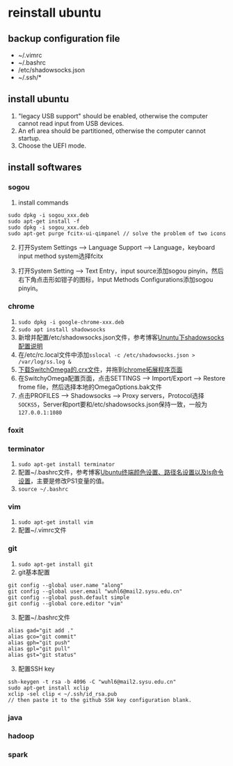 # reinstall ubuntu

## backup configuration file
* ~/.vimrc
* ~/.bashrc
* /etc/shadowsocks.json
* ~/.ssh/*

## install ubuntu
1. "legacy USB support" should be enabled, otherwise the computer cannot read input from USB devices.
2. An efi area should be partitioned, otherwise the computer cannot startup.
3. Choose the UEFI mode.

## install softwares

### sogou
1. install commands
```
sudo dpkg -i sogou_xxx.deb
sudo apt-get install -f
sudo dpkg -i sogou_xxx.deb
sudo apt-get purge fcitx-ui-qimpanel // solve the problem of two icons
```

2. 打开System Settings --> Language Support --> Language，keyboard input method system选择fcitx

3. 打开System Setting --> Text Entry，input source添加sogou pinyin，然后右下角点击形如钳子的图标，Input Methods Configurations添加sogou pinyin。

### chrome
1. `sudo dpkg -i google-chrome-xxx.deb`
2. `sudo apt install shadowsocks`
3. 新增并配置/etc/shadowsocks.json文件，参考博客[Ununtu下shadowsocks配置说明](https://www.linuxidc.com/Linux/2015-09/123579.htm)
4. 在/etc/rc.local文件中添加`sslocal -c /etc/shadowsocks.json > /var/log/ss.log &`
5. [下载SwitchOmega的.crx文件](https://www.switchyomega.com/download.html)，并拖到[chrome拓展程序页面](chrome://extensions/)
6. 在SwitchyOmega配置页面，点击SETTINGS --> Import/Export --> Restore frome file，然后选择本地的OmegaOptions.bak文件
7. 点击PROFILES --> Shadowsocks --> Proxy servers，Protocol选择`SOCKS5`，Server和port要和/etc/shadowsocks.json保持一致，一般为`127.0.0.1:1080`

### foxit

### terminator
1. `sudo apt-get install terminator`
2. 配置~/.bashrc文件，参考博客[Ubuntu终端颜色设置、路径名设置以及ls命令设置](http://blog.sina.com.cn/s/blog_65a8ab5d0101g6cf.html)，主要是修改PS1变量的值。
3. `source ~/.bashrc`

### vim
1. `sudo apt-get install vim`
2. 配置~/.vimrc文件

### git
1. `sudo apt-get install git`
2. git基本配置
```
git config --global user.name "along"
git config --global user.email "wuhl6@mail2.sysu.edu.cn"
git config --global push.default simple
git config --global core.editor "vim"
```
3. 配置~/.bashrc文件
```
alias gad="git add ."
alias gco="git commit"
alias gph="git push"
alias gpl="git pull"
alias gst="git status"
```
3. 配置SSH key
```
ssh-keygen -t rsa -b 4096 -C "wuhl6@mail2.sysu.edu.cn"
sudo apt-get install xclip
xclip -sel clip < ~/.ssh/id_rsa.pub
// then paste it to the github SSH key configuration blank.
```

### java

### hadoop

### spark
